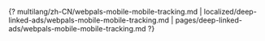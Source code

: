{? multilang/zh-CN/webpals-mobile-mobile-tracking.md | localized/deep-linked-ads/webpals-mobile-mobile-tracking.md | pages/deep-linked-ads/webpals-mobile-mobile-tracking.md ?}

